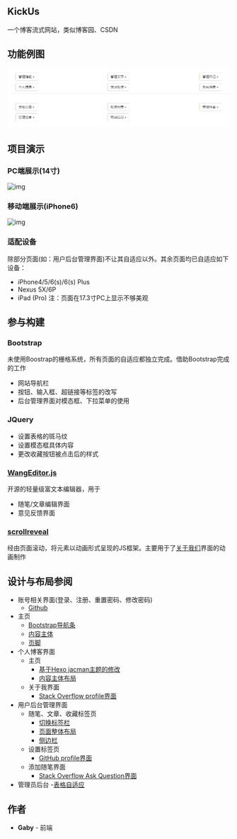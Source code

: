 ## KickUs
一个博客流式网站，类似博客园、CSDN

## 功能例图
![img](https://github.com/gabygoole/Blog-teaser/blob/master/diagram/function.jpg)

## 项目演示
### PC端展示(14寸)
![img](https://github.com/gabygoole/Blog-teaser/blob/master/diagram/kickUsPC.gif)
### 移动端展示(iPhone6) 
![img](https://github.com/gabygoole/Blog-teaser/blob/master/diagram/kickUsMobile.gif)

### 适配设备
除部分页面(如：用户后台管理界面)不让其自适应以外。其余页面均已自适应如下设备：
- iPhone4/5/6(s)/6(s) Plus 
- Nexus 5X/6P
- iPad (Pro)
注：页面在17.3寸PC上显示不够美观

## 参与构建

### Bootstrap
未使用Boostrap的栅格系统，所有页面的自适应都独立完成。借助Bootstrap完成的工作
- 网站导航栏
- 按钮、输入框、超链接等标签的改写
- 后台管理界面对模态框、下拉菜单的使用


### JQuery
- 设置表格的斑马纹
- 设置模态框具体内容
- 更改收藏按钮被点击后的样式

### [WangEditor.js](https://github.com/wangfupeng1988/wangEditor)
开源的轻量级富文本编辑器，用于
- 随笔/文章编辑界面
- 意见反馈界面

### [scrollreveal](https://github.com/jlmakes/scrollreveal)
经由页面滚动，将元素以动画形式呈现的JS框架。主要用于了[关于我们](https://blog.ydath.cn/Home/About)界面的动画制作

## 设计与布局参阅
- 账号相关界面(登录、注册、重置密码、修改密码)
	- [Github](https://github.com/)
- 主页
	- [Bootstrap导航条](http://v3.bootcss.com/components/#navbar)
	- [内容主体](http://jerryzou.com/)
	- [页脚](https://www.qcloud.com/)
- 个人博客界面
	- 主页
		- [基于Hexo jacman主题的修改](https://github.com/wuchong/jacman)
		- [内容主体布局](http://jerryzou.com/)
	- 关于我界面
		- [Stack Overflow profile界面](http://stackoverflow.com/users/1668533/satpal)
- 用户后台管理界面
	- 随笔、文章、收藏标签页
		- [切换标签栏](http://stackoverflow.com/questions)
		- [页面整体布局](https://i.cnblogs.com/)
		- [侧边栏](https://github.com/settings/profile)
	- 设置标签页
		- [GitHub profile界面](https://github.com/settings/profile)
	- 添加随笔界面
		- [Stack Overflow Ask Question界面](http://stackoverflow.com/questions/ask)
- 管理员后台
	-[表格自适应](http://www.jq22.com/jquery-info6700)

## 作者
- **Gaby** - 前端